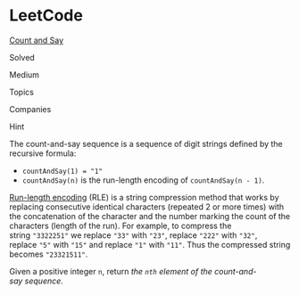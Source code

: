 # LeetCode
[Count and Say](https://leetcode.com/problems/count-and-say/)

Solved

Medium

Topics

Companies

Hint

The count-and-say sequence is a sequence of digit strings defined by the recursive formula:

-   `countAndSay(1) = "1"`
-   `countAndSay(n)` is the run-length encoding of `countAndSay(n - 1)`.

[Run-length encoding](http://en.wikipedia.org/wiki/Run-length_encoding) (RLE) is a string compression method that works by replacing consecutive identical characters (repeated 2 or more times) with the concatenation of the character and the number marking the count of the characters (length of the run). For example, to compress the string `"3322251"` we replace `"33"` with `"23"`, replace `"222"` with `"32"`, replace `"5"` with `"15"` and replace `"1"` with `"11"`. Thus the compressed string becomes `"23321511"`.

Given a positive integer `n`, return *the *`nth`* element of the count-and-say sequence*.
